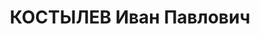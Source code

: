 ---
title: КОСТЫЛЕВ Иван Павлович
description: 'Род. в 1908, Казанская губ. Проживал: г. Красноярск. Прораб, нач. строительного
  цеха Красноярского ПВРЗ

  Арестован 29.04.1937. Обв.: террористическая деятельность. Приговор: ВК ВС СССР,
  15.07.1938 – 15 лет тюремного заключения и 5 лет лишения политических прав. Реабилитирован
  11.07.1940 УНКВД КК'
---